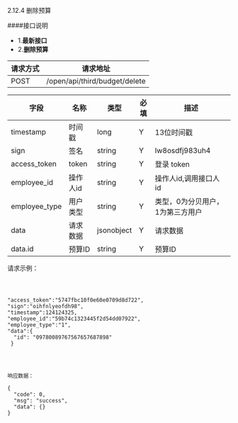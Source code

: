 2.12.4  删除预算

####接口说明
- 1.**最新接口**
- 2.**删除预算**


请求方式|请求地址
----|---
POST|/open/api/third/budget/delete

字段|名称|类型|必填|描述
-----|-----|----|----|----
timestamp|时间戳 |long |Y|13位时间戳
sign|签名 |string |Y|lw8osdfj983uh4
access_token|token | string |Y|登录 token
employee_id| 操作人id|string |Y|操作人id,调用接口人 id
employee_type| 用户类型|string|Y|类型，0为分贝用户，1为第三方用户
data |请求数据| jsonobject |Y|请求数据
data.id|预算ID|string |Y|预算ID


请求示例：

```



"access_token":"5747fbc10f0e60e0709d8d722",
"sign":"oihfnlyeofdh98",
"timestamp":124124325,
"employee_id":"59b74c1323445f2d54dd07922",
"employee_type":"1",
"data":{
  "id": "09780089767567657687898"
 }




响应数据：

{
  "code": 0,
  "msg": "success",
  "data": {}
}

```














